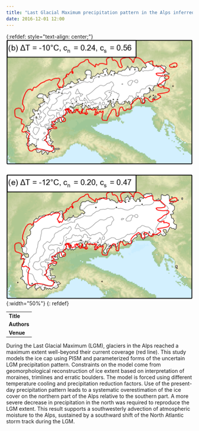 ```yaml
---
title: "Last Glacial Maximum precipitation pattern in the Alps inferred from glacier modelling"
date: 2016-12-01 12:00
---
```


{:refdef: style="text-align: center;"}
![](/img/applications/beckeretal2016.png){:width="50%"}
{: refdef}


||
|-
| **Title** | [Last Glacial Maximum precipitation pattern in the Alps inferred from glacier modelling](http://www.geogr-helv.net/71/173/2016/) |
| **Authors** | P. Becker and others |
| **Venue** |  [Geographica Helvetica](http://www.geographica-helvetica.net/index.html)  |

During the Last Glacial Maximum (LGM), glaciers in the Alps reached a maximum extent well-beyond their current coverage (red line). This study models the ice cap using PISM and parameterized forms of the uncertain LGM precipitation pattern. Constraints on the model come from geomorphological reconstruction of ice extent based on interpretation of moraines, trimlines and erratic boulders. The model is forced using different temperature cooling and precipitation reduction factors. Use of the present-day precipitation pattern leads to a systematic overestimation of the ice cover on the northern part of the Alps relative to the southern part. A more severe decrease in precipitation in the north was required to reproduce the LGM extent. This result supports a southwesterly advection of atmospheric moisture to the Alps, sustained by a southward shift of the North Atlantic storm track during the LGM.

